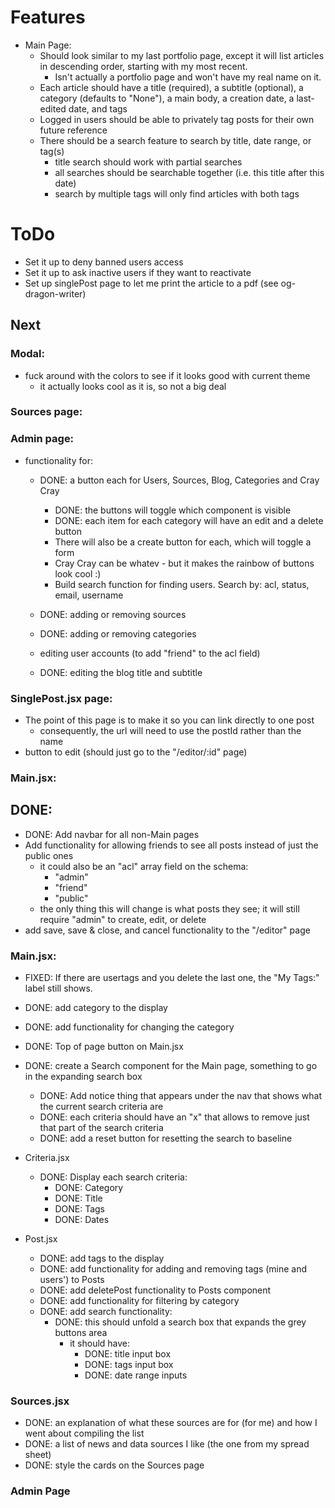 
# Features

- Main Page:
  - Should look similar to my last portfolio page, except it will list articles in descending order, starting with my most recent.
    - Isn't actually a portfolio page and won't have my real name on it.
  - Each article should have a title (required), a subtitle (optional), a category (defaults to "None"), a main body, a creation date, a last-edited date, and tags
  - Logged in users should be able to privately tag posts for their own future reference
  - There should be a search feature to search by title, date range, or tag(s)
    - title search should work with partial searches
    - all searches should be searchable together (i.e. this title after this date)
    - search by multiple tags will only find articles with both tags

# ToDo
- Set it up to deny banned users access
- Set it up to ask inactive users if they want to reactivate
- Set up singlePost page to let me print the article to a pdf (see og-dragon-writer)

## Next

### Modal:
- fuck around with the colors to see if it looks good with current theme
  - it actually looks cool as it is, so not a big deal

### Sources page:

### Admin page:
- functionality for:
  - DONE: a button each for Users, Sources, Blog, Categories and Cray Cray
    - DONE: the buttons will toggle which component is visible
    - DONE: each item for each category will have an edit and a delete button
    - There will also be a create button for each, which will toggle a form
    - Cray Cray can be whatev - but it makes the rainbow of buttons look cool :)
    - Build search function for finding users. Search by: acl, status, email, username

  - DONE: adding or removing sources
  - DONE: adding or removing categories
  - editing user accounts (to add "friend" to the acl field)
  - DONE: editing the blog title and subtitle

### SinglePost.jsx page:
- The point of this page is to make it so you can link directly to one post
  - consequently, the url will need to use the postId rather than the name
- button to edit (should just go to the "/editor/:id" page)


### Main.jsx:



## DONE:
- DONE: Add navbar for all non-Main pages
- Add functionality for allowing friends to see all posts instead of just the public ones
  - it could also be an "acl" array field on the schema:
    - "admin"
    - "friend"
    - "public"
  - the only thing this will change is what posts they see; it will still require "admin" to create, edit, or delete
- add save, save & close, and cancel functionality to the "/editor" page

### Main.jsx:
- FIXED: If there are usertags and you delete the last one, the "My Tags:" label still shows.
- DONE: add category to the display
- DONE: add functionality for changing the category
- DONE: Top of page button on Main.jsx
- DONE: create a Search component for the Main page, something to go in the expanding search box
  - DONE: Add notice thing that appears under the nav that shows what the current search criteria are
  - DONE: each criteria should have an "x" that allows to remove just that part of the search criteria
  - DONE: add a reset button for resetting the search to baseline
  
- Criteria.jsx
  - DONE: Display each search criteria:
    - DONE: Category
    - DONE: Title
    - DONE: Tags
    - DONE: Dates

- Post.jsx
  - DONE: add tags to the display
  - DONE: add functionality for adding and removing tags (mine and users') to Posts
  - DONE: add deletePost functionality to Posts component
  - DONE: add functionality for filtering by category
  - DONE: add search functionality:
    - DONE: this should unfold a search box that expands the grey buttons area
        - it should have:
          - DONE: title input box
          - DONE: tags input box
          - DONE: date range inputs

### Sources.jsx
- DONE: an explanation of what these sources are for (for me) and how I went about compiling the list
- DONE: a list of news and data sources I like (the one from my spread sheet)
- DONE: style the cards on the Sources page

### Admin Page